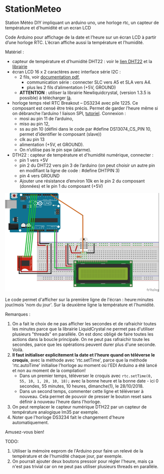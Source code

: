 # StationMeteo
Station Météo DIY impliquant un arduino uno, une horloge rtc, un capteur de température et d'humidité et un ecran LCD

Code Arduino pour affichage de la date et l’heure sur un écran LCD à partir d’une horloge RTC.
L’écran affiche aussi la température et l’humidité.

Matériel :

* capteur de température et d’humidité DHT22 : voir le [lien DHT22](https://create.arduino.cc/projecthub/achraf-oukheir/weather-sensors-between-dht11-and-dht22-60bb4f?ref=tag&ref_id=temperature&offset=1) et la [librairie](https://github.com/adafruit/DHT-sensor-library)
* écran LCD 16 x 2 caractères avec interface série I2C :
   * 2 fils, voir [documentation pdf](https://www.gotronic.fr/pj2-sbc-lcd16x2-fr-1441.pdf),
      * communication série : connecter SLC vers A5 et SLA vers A4.
      * plus les 2 fils d’alimentation (+5V, GROUND)
   * **ATTENTION** : utiliser la librairie Newliquidcrystal, (version 1.3.5 is possible) à télécharger [là](https://bitbucket.org/fmalpartida/new-liquidcrystal/downloads).
* horloge temps réel RTC Breakout – DS3234 avec pile 1225. Ce composant est censé être très précis. Permet de garder l’heure même si on débranche l’arduino ! 
  liaison SPI, [tutoriel](https://learn.sparkfun.com/tutorials/deadon-rtc-breakout-hookup-guide?_ga=2.135879217.1217604853.1540041757-1824790857.1517077689). Connexion : 
  * mosi au pin 11 de l’arduino, 
  * miso au pin 12, 
  * ss au pin 10 (défini dans le code par #define DS13074_CS_PIN 10, permet d’identifier le composant (slave)) 
  * clk au pin 13 
  * alimentation (+5V, et GROUND). 
  * On n’utilise pas le pin sqw (alarme).
* DTH22 : capteur de température et d'humidité numérique, connecter :
   * pin 1 vers +5V
   * pin 2 du DHT22 vers pin 3 de l’arduino (on peut choisir un autre pin en modifiant la ligne de code : #define DHTPIN 3)
   * pin 4 vers GROUND
   * Ajouter une résistance d’environ 10k en le pin 2 du composant (données) et le pin 1 du composant (+5V)

![Schema connexions](StationMeteo_bb.jpg "Schema connexions")

Le code permet d'afficher sur la première ligne de l'écran : heure:minutes jour/mois 'nom du jour'. 
Sur la deuxième ligne la température et l'humidité.

Remarques :

1. On a fait le choix de ne pas afficher les secondes et de rafraichir toutes les minutes parce que la librairie LiquidCrystal ne permet pas d'utiliser plusieurs "threads" en parallèle. On est donc obligé de faire toutes les actions dans la boucle principale. On ne peut pas rafraichir toute les secondes, parce que les opérations peuvent durer plus d'une seconde. Voilà.
2. **Il faut initialiser explicitement la date et l'heure quand on téléverse le croquis**, avec la méthode avec 'rtc.setTime', parce que la méthode 'rtc.autoTime' initialise l'horloge au moment où l'EDI Arduino a été lancé et non au moment de la compilation!
   * Dans un premier temps, téléverser le croquis avec `rtc.setTime(0, 55, 10, 1, 28, 10, 18);` avec la bonne heure et la bonne date - ici 0 secondes, 55 minutes, 10 heures, dimanche(1), le 28/10/2018.
   * Dans un second temps, commenter cette ligne et téléverser à nouveau. Cela permet de pouvoir de presser le bouton reset sans définir à nouveau l'heure dans l'horloge.
3. On peut remplacer le capteur numérique DTH22 par un capteur de température analogique lm35 par exemple.
4. Noter que l'horloge DS3234 fait le changement d'heure automatiquement.

Amusez-vous bien!

TODO:

1. Utiliser la mémoire eeprom de l'Arduino pour faire un relevé de la température et de l'humidité chaque jour, par exemple.
2. On pourrait ajouter deux boutons pressoir pour régler l'heure, mais ça n'est pas trivial car on ne peut pas utiliser plusieurs threads en parallèle.
